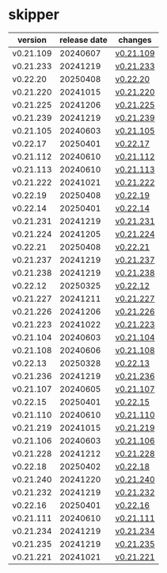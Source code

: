 # skipper	


|version|release date|changes|
|---|---|---|
|v0.21.109|20240607|[v0.21.109](./v0.21.109-20240607.md)|
|v0.21.233|20241219|[v0.21.233](./v0.21.233-20241219.md)|
|v0.22.20|20250408|[v0.22.20](./v0.22.20-20250408.md)|
|v0.21.220|20241015|[v0.21.220](./v0.21.220-20241015.md)|
|v0.21.225|20241206|[v0.21.225](./v0.21.225-20241206.md)|
|v0.21.239|20241219|[v0.21.239](./v0.21.239-20241219.md)|
|v0.21.105|20240603|[v0.21.105](./v0.21.105-20240603.md)|
|v0.22.17|20250401|[v0.22.17](./v0.22.17-20250401.md)|
|v0.21.112|20240610|[v0.21.112](./v0.21.112-20240610.md)|
|v0.21.113|20240610|[v0.21.113](./v0.21.113-20240610.md)|
|v0.21.222|20241021|[v0.21.222](./v0.21.222-20241021.md)|
|v0.22.19|20250408|[v0.22.19](./v0.22.19-20250408.md)|
|v0.22.14|20250401|[v0.22.14](./v0.22.14-20250401.md)|
|v0.21.231|20241219|[v0.21.231](./v0.21.231-20241219.md)|
|v0.21.224|20241205|[v0.21.224](./v0.21.224-20241205.md)|
|v0.22.21|20250408|[v0.22.21](./v0.22.21-20250408.md)|
|v0.21.237|20241219|[v0.21.237](./v0.21.237-20241219.md)|
|v0.21.238|20241219|[v0.21.238](./v0.21.238-20241219.md)|
|v0.22.12|20250325|[v0.22.12](./v0.22.12-20250325.md)|
|v0.21.227|20241211|[v0.21.227](./v0.21.227-20241211.md)|
|v0.21.226|20241206|[v0.21.226](./v0.21.226-20241206.md)|
|v0.21.223|20241022|[v0.21.223](./v0.21.223-20241022.md)|
|v0.21.104|20240603|[v0.21.104](./v0.21.104-20240603.md)|
|v0.21.108|20240606|[v0.21.108](./v0.21.108-20240606.md)|
|v0.22.13|20250328|[v0.22.13](./v0.22.13-20250328.md)|
|v0.21.236|20241219|[v0.21.236](./v0.21.236-20241219.md)|
|v0.21.107|20240605|[v0.21.107](./v0.21.107-20240605.md)|
|v0.22.15|20250401|[v0.22.15](./v0.22.15-20250401.md)|
|v0.21.110|20240610|[v0.21.110](./v0.21.110-20240610.md)|
|v0.21.219|20241015|[v0.21.219](./v0.21.219-20241015.md)|
|v0.21.106|20240603|[v0.21.106](./v0.21.106-20240603.md)|
|v0.21.228|20241212|[v0.21.228](./v0.21.228-20241212.md)|
|v0.22.18|20250402|[v0.22.18](./v0.22.18-20250402.md)|
|v0.21.240|20241220|[v0.21.240](./v0.21.240-20241220.md)|
|v0.21.232|20241219|[v0.21.232](./v0.21.232-20241219.md)|
|v0.22.16|20250401|[v0.22.16](./v0.22.16-20250401.md)|
|v0.21.111|20240610|[v0.21.111](./v0.21.111-20240610.md)|
|v0.21.234|20241219|[v0.21.234](./v0.21.234-20241219.md)|
|v0.21.235|20241219|[v0.21.235](./v0.21.235-20241219.md)|
|v0.21.221|20241021|[v0.21.221](./v0.21.221-20241021.md)|
